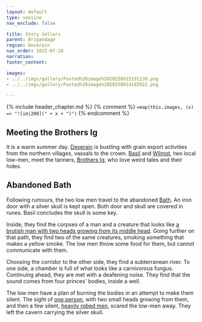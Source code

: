 ```yaml
---
layout: default
type: session
nav_exclude: false

title: Story Sellers
parent: Brigandage
region: Deverain
nav_order: 1025-07-28
narration: 
footer_content: 

images:
- ../../imgs/gallery/Pasted%20image%2020250915191139.png
- ../../imgs/gallery/Pasted%20image%2020250914192922.png

---
```


{% include header_chapter.md %}
{% comment %}
`=map(this.images, (x) => "![im|200](" + x + ")")`
{% endcomment %}

## Meeting the Brothers Ig

It is a warm summer day.
[Deverain](../../directory/Deverain/index.md) is bustling with grain export activities from the northern villages, vassals to the crown.
[Basil](../../directory/Deverain/Basil.md) and [Wilmot](../../directory/Deverain/Wilmot.md), two local low-men, meet the tanners, [Brothers Ig](../../directory/Deverain/BrothersIg.md), who love weird tales and their hides.

## Abandoned Bath

Following rumours, the two low men travel to the abandoned [Bath](../../directory/DuskmeadowFringe/BanditsBath.md).
An iron door with a silver skull is kept open.
Both door and skull are covered in runes.
Basil concludes the skull is some key.

Inside, they find the corpses of a man and a creature that looks like [a brutish man with two heads growing from its middle head](../../directory/DuskmeadowFringe/Murk.md).
Going further on that path, they find two of the same creatures, smoking something that makes a yellow smoke.
The low men throw some food for them, but cannot communicate with them.

Choosing the corridor to the other side, they find a subterranean river.
To one side, a chamber is full of what looks like a carnivorous fungus.
Continuing ahead, they are met with a deafening noise.
They find that the sound comes from four princes' bodies, inside a well.

The low men have a plan of burning the bodies in an attempt to make them silent.
The sight of [one person](../../directory/DuskmeadowFringe/GalenTheron.md), with two small heads growing from them, and then a few silent, [heavily robed men](../../directory/FoldedBelow/ChaosChampion.md), scared the low-men away.
They left the cavern carrying the silver skull.

